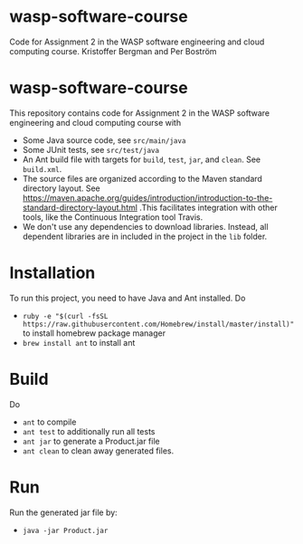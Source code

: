 # wasp-software-course
Code for Assignment 2 in the WASP software engineering and cloud computing course.
Kristoffer Bergman and Per Boström

# wasp-software-course

This repository contains code for Assignment 2 in the WASP software engineering and cloud computing course with
  *  Some Java source code, see ```src/main/java```
  *  Some JUnit tests, see ```src/test/java```
  *  An Ant build file with targets for ```build```, ```test```, ```jar```, and ```clean```. See ```build.xml```.
  *  The source files are organized according to the Maven standard directory layout. See https://maven.apache.org/guides/introduction/introduction-to-the-standard-directory-layout.html .This facilitates integration with other tools, like the Continuous Integration tool Travis.
  *  We don't use any dependencies to download libraries. Instead, all dependent libraries are in included in the project in the ```lib``` folder.


# Installation
To run this project, you need to have Java and Ant installed.
Do
  * ```ruby -e "$(curl -fsSL https://raw.githubusercontent.com/Homebrew/install/master/install)"``` to install homebrew package manager
  * ```brew install ant``` to install ant

# Build
Do
  *  ```ant``` to compile
  *  ```ant test``` to additionally run all tests
  *  ```ant jar``` to generate a Product.jar file
  *  ```ant clean``` to clean away generated files.

# Run
Run the generated jar file by:
  *  ```java -jar Product.jar```

